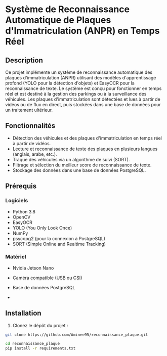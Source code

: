 # Système de Reconnaissance Automatique de Plaques d'Immatriculation (ANPR) en Temps Réel

## Description
Ce projet implémente un système de reconnaissance automatique des plaques d'immatriculation (ANPR) utilisant des modèles d'apprentissage profond (YOLO pour la détection d'objets) et EasyOCR pour la reconnaissance de texte. Le système est conçu pour fonctionner en temps réel et est destiné à la gestion des parkings ou à la surveillance des véhicules. Les plaques d'immatriculation sont détectées et lues à partir de vidéos ou de flux en direct, puis stockées dans une base de données pour un traitement ultérieur.

## Fonctionnalités
- Détection des véhicules et des plaques d'immatriculation en temps réel à partir de vidéos.
- Lecture et reconnaissance de texte des plaques en plusieurs langues (anglais, arabe, etc.).
- Traque des véhicules via un algorithme de suivi (SORT).
- Filtrage et sélection du meilleur score de reconnaissance de texte.
- Stockage des données dans une base de données PostgreSQL.

## Prérequis

### Logiciels
- Python 3.8 
- OpenCV
- EasyOCR
- YOLO (You Only Look Once)
- NumPy
- psycopg2 (pour la connexion à PostgreSQL)
- SORT (Simple Online and Realtime Tracking)

### Matériel
- Nvidia Jetson Nano 
- Caméra compatible (USB ou CSI)
- Base de données PostgreSQL

- 
## Installation

1. Clonez le dépôt du projet :
```bash
git clone https://github.com/Aminee95/reconnaissance_plaque.git

cd reconnaissance_plaque
pip install -r requirements.txt

